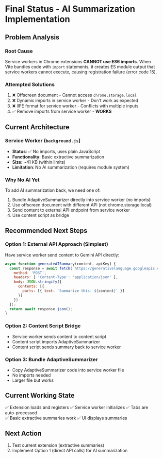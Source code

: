 # Final Status - AI Summarization Implementation

## Problem Analysis

### Root Cause
Service workers in Chrome extensions **CANNOT use ES6 imports**. When Vite bundles code with `import` statements, it creates ES module output that service workers cannot execute, causing registration failure (error code 15).

### Attempted Solutions
1. ❌ Offscreen document - Cannot access `chrome.storage.local`
2. ❌ Dynamic imports in service worker - Don't work as expected  
3. ❌ IIFE format for service worker - Conflicts with multiple inputs
4. ✅ Remove imports from service worker - **WORKS**

## Current Architecture

### Service Worker (`background.js`)
- **Status**: ✅ No imports, uses plain JavaScript
- **Functionality**: Basic extractive summarization
- **Size**: ~41 KB (within limits)
- **Limitation**: No AI summarization (requires module system)

### Why No AI Yet
To add AI summarization back, we need one of:
1. Bundle AdaptiveSummarizer directly into service worker (no imports)
2. Use offscreen document with different API (not chrome.storage.local)
3. Send content to external API endpoint from service worker
4. Use content script as bridge

## Recommended Next Steps

### Option 1: External API Approach (Simplest)
Have service worker send content to Gemini API directly:
```javascript
async function generateAISummary(content, apiKey) {
  const response = await fetch(`https://generativelanguage.googleapis.com/v1beta/models/gemini-2.0-flash:generateContent?key=${apiKey}`, {
    method: 'POST',
    headers: { 'Content-Type': 'application/json' },
    body: JSON.stringify({
      contents: [{
        parts: [{ text: `Summarize this: ${content}` }]
      }]
    })
  });
  return await response.json();
}
```

### Option 2: Content Script Bridge
- Service worker sends content to content script
- Content script imports AdaptiveSummarizer
- Content script sends summary back to service worker

### Option 3: Bundle AdaptiveSummarizer
- Copy AdaptiveSummarizer code into service worker file
- No imports needed
- Larger file but works

## Current Working State
✅ Extension loads and registers
✅ Service worker initializes
✅ Tabs are auto-processed  
✅ Basic extractive summaries work
✅ UI displays summaries

## Next Action
1. Test current extension (extractive summaries)
2. Implement Option 1 (direct API calls) for AI summarization
